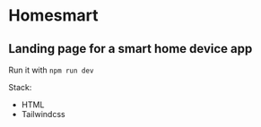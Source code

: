 # Homesmart
## Landing page for a smart home device app
Run it with `npm run dev`

Stack:
- HTML
- Tailwindcss
